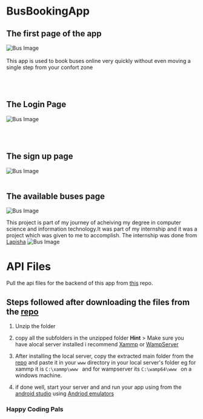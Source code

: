 # BusBookingApp
## The first page of the app
![Bus Image](https://i.ibb.co/Gs0RdSN/easybus1.png)<br><br>
This app is used to book buses online very quickly without even moving a single step from your confort zone

<br><br>
## The Login Page
![Bus Image](https://i.ibb.co/5FnHF0t/easybus2.png)

<br><br>
## The sign up page

![Bus Image](https://i.ibb.co/xgwKhGK/easybus4.png)
<br><br>
## The available buses page
![Bus Image](https://i.ibb.co/rd3t7JB/easybus3.png)

This project is part of my journey of acheiving my degree in computer science and information technology.It was part of my internship and it was a project which was given to me to accomplish.
The internship was done from [Lapisha](https://lapisha.com)
![Bus Image](https://i.ibb.co/kgBHzLX/available-Buses.png)


# API Files
Pull the api files for the backend of this app from [this](https://github.com/ssenoga/busAppApi) repo.
<br>
## Steps followed after downloading the files from the [repo](https://github.com/ssenoga/busAppApi)

1. Unzip the folder
2. copy all the subfolders in the unzipped folder
<strong>Hint</strong> > Make sure you have alocal server installed i recommend [Xammp](https://www.apachefriends.org/download.html) or [WampServer](http://www.wampserver.com/en/#download-wrapper)

3. After installing the local server, copy the extracted main folder from the [repo](https://github.com/ssenoga/busAppApi) and paste it in your <code>www</code> directory in your local server's folder eg for xammp it is <code>C:\xammp\www </code> and for wampserver its <code>C:\wamp64\www </code> on a windows machine.

4. if done well, start your server and and run your app using from the [android studio](https://developer.android.com/studio/?gclid=CjwKCAjw1_PqBRBIEiwA71rmtQnuxpXZ6eGTgX2hQLp9BqZTP9vOizqol2MoRMAEHoddvLCXV298xBoCjtoQAvD_BwE) using [Andriod emulators](https://developer.android.com/studio/run/emulator?gclid=CjwKCAjw1_PqBRBIEiwA71rmtVqWlytQZ6l-zEDE-_96_03S0FDbryg2xJOO3G3-Fd58CHijXhagzRoCEpYQAvD_BwE)

### Happy Coding Pals



